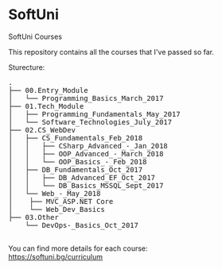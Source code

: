 # SoftUni
SoftUni Courses

This repository contains all the courses that I've passed so far. 

Sturecture:
<pre>
.
├── 00.Entry_Module
│   └── Programming_Basics_March_2017
├── 01.Tech_Module
│   ├── Programming_Fundamentals_May_2017
│   └── Software_Technologies_July_2017
├── 02.CS_WebDev
│   ├── CS_Fundamentals_Feb_2018
│   │   ├── CSharp_Advanced_-_Jan_2018
│   │   ├── OOP_Advanced_-_March_2018
│   │   └── OOP_Basics_-_Feb_2018
│   ├── DB_Fundamentals_Oct_2017
│   │   ├── DB_Advanced_EF_Oct_2017
│   │   └── DB_Basics_MSSQL_Sept_2017
│   └── Web_-_May_2018
│	 ├── MVC_ASP.NET Core
│	 └── Web_Dev_Basics
├── 03.Other
    └── DevOps-_Basics_Oct_2017

</pre>
You can find more details for each course:<br />
https://softuni.bg/curriculum


